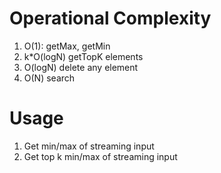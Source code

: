 # Operational Complexity
1. O(1): getMax, getMin
2. k*O(logN) getTopK elements
3. O(logN) delete any element
4. O(N) search

# Usage
1. Get min/max of streaming input
2. Get top k min/max of streaming input